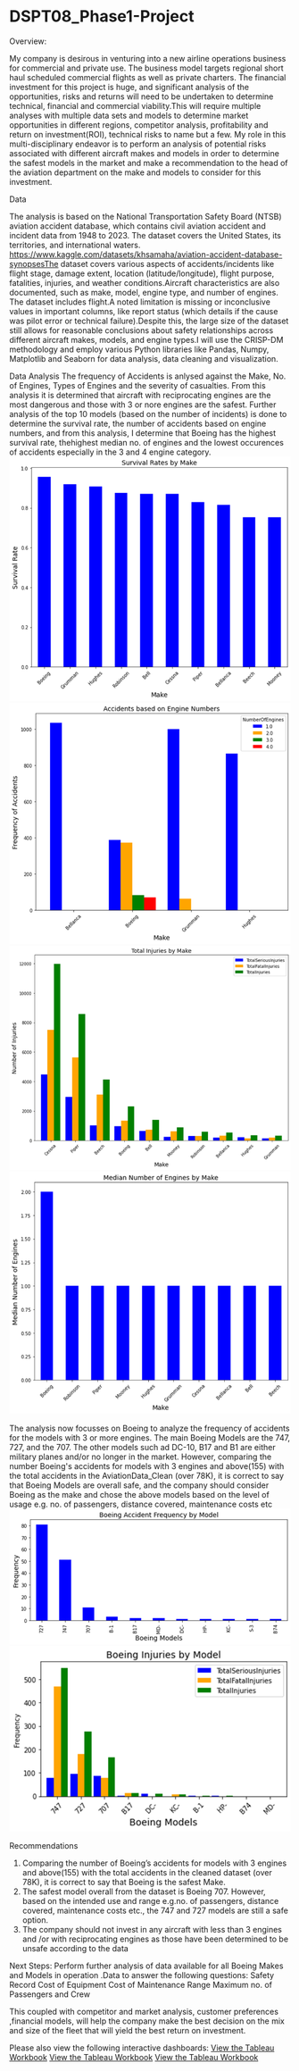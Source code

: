 # DSPT08_Phase1-Project
Overview:

My company is desirous in venturing into a new airline operations business for commercial and private use. The business model targets regional short haul scheduled commercial flights as well as private charters. The financial investment for this project is huge, and significant analysis of the opportunities, risks and returns will need to be undertaken to determine technical, financial and commercial viability.This will require multiple analyses with multiple data sets and models to determine market opportunities in different regions, competitor analysis, profitability and return on investment(ROI), technical risks to name but a few. My role in this multi-disciplinary endeavor is to perform an analysis of potential risks associated with different aircraft makes and models in order to determine the safest models in the market and make a recommendation to the head of the aviation department on the make and models to consider for this investment.

Data 

The analysis is based on the National Transportation Safety Board (NTSB) aviation accident database, which contains civil aviation accident and incident data from 1948 to 2023. The dataset covers the United States, its territories, and international waters. https://www.kaggle.com/datasets/khsamaha/aviation-accident-database-synopsesThe dataset covers various aspects of accidents/incidents like flight stage, damage extent, location (latitude/longitude), flight purpose, fatalities, injuries, and weather conditions.Aircraft characteristics are also documented, such as make, model, engine type, and number of engines. The dataset includes flight.A noted limitation is missing or inconclusive values in important columns, like report status (which details if the cause was pilot error or technical failure).Despite this, the large size of the dataset still allows for reasonable conclusions about safety relationships across different aircraft makes, models, and engine types.I will use the CRISP-DM methodology and employ various Python libraries like Pandas, Numpy, Matplotlib and Seaborn for data analysis, data cleaning and visualization. 

Data Analysis
The frequency of Accidents is anlysed against the Make, No. of Engines, Types of Engines and the severity of casualties. From this analysis it is determined that aircraft with reciprocating engines are the most dangerous and those with 3 or nore engines are the safest. Further analysis of the top 10 models (based on the number of incidents) is done to determine the survival rate, the number of accidents based on engine numbers, and from this analysis, I determine that Boeing has the highest survival rate, thehighest median no. of engines and the lowest occurences of accidents especially in the 3 and 4 engine category.
![Alt text](./images/image-1.png)
![Alt text](./images/image-2.png)
![Alt text](./images/image-3.png)
![Alt text](./images/image-4.png)



The analysis now focusses on Boeing to analyze the frequency of accidents for the models with 3 or more engines. The main Boeing Models are the 747, 727, and the 707.  The other models such ad DC-10, B17 and B1 are either military planes and/or no longer in the market.
However, comparing the number Boeing's accidents for models with 3 engines and above(155) with the total accidents in the AviationData_Clean (over 78K), it is correct to say that Boeing Models are overall safe, and the company should consider Boeing as the make and chose the above models based on the level of usage e.g. no. of passengers, distance covered, maintenance costs etc
![Alt text](./images/image-5.png)
![Alt text](./images/image-6.png)

Recommendations
1. Comparing the number of Boeing’s accidents for models with 3 engines and above(155) with the total accidents in the cleaned dataset (over 78K), it is correct to say that Boeing is the safest Make.
2. The safest model overall from the dataset is Boeing 707. However, based on the intended use and range e.g.no. of passengers, distance covered, maintenance costs etc.,  the 747 and 727 models are still a safe option.
3. The company should not invest in any aircraft with less than 3 engines and /or with reciprocating engines as those have been determined to be unsafe according to the data

Next Steps:
Perform further analysis of data available for all  Boeing Makes and Models  in operation .Data to answer the following questions:
Safety Record
Cost of Equipment
Cost of Maintenance
Range
Maximum no. of Passengers and Crew

This coupled with competitor and market analysis, customer preferences ,financial models, will help the company make the best decision on the mix and size of the fleet that will yield the best return on investment.


Please also view the following interactive dashboards:
[View the Tableau Workbook](https://public.tableau.com/app/profile/wambui.munene/viz/AccidentFrequencySurvivalRateCasualtiesbytop10makes/Frequency_SurvivalRate_CasualtiesbyMake?publish=yes)
[View the Tableau Workbook](https://public.tableau.com/app/profile/wambui.munene/viz/AccidentFrequencybyYear_17259695435910/TimelineofAccidentsbyMake)
[View the Tableau Workbook](https://public.tableau.com/app/profile/wambui.munene/viz/AccidentsbyStates/AccidentsbyState?publish=yes)